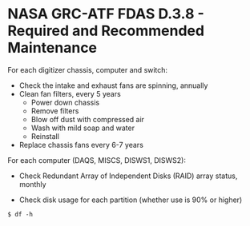 # NASA GRC-ATF FDAS D.3.8 - Required and Recommended Maintenance

For each digitizer chassis, computer and switch:
* Check the intake and exhaust fans are spinning, annually
* Clean fan filters, every 5 years
    * Power down chassis
    * Remove filters
    * Blow off dust with compressed air
    * Wash with mild soap and water
    * Reinstall
* Replace chassis fans every 6-7 years

For each computer (DAQS, MISCS, DISWS1, DISWS2):
* Check Redundant Array of Independent Disks (RAID) array status, monthly

* Check disk usage for each partition (whether use is 90% or higher)
```
$ df -h
```

